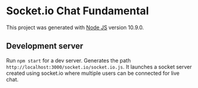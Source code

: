 # Socket.io Chat Fundamental

This project was generated with [Node JS](https://nodejs.org/en/about/) version 10.9.0.

## Development server

Run `npm start` for a dev server. Generates the path `http://localhost:3000/socket.io/socket.io.js`. It launches a socket server created using socket.io where multiple users can be connected for live chat.